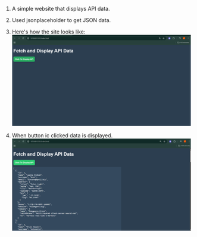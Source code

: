 1. A simple website that displays API data.
2. Used jsonplaceholder to get JSON data.
3. Here's how the site looks like:
![alt text](images/Screenshot-one.png)

4. When button ic clicked data is displayed.
![alt text](images/Screenshot-two.png)

